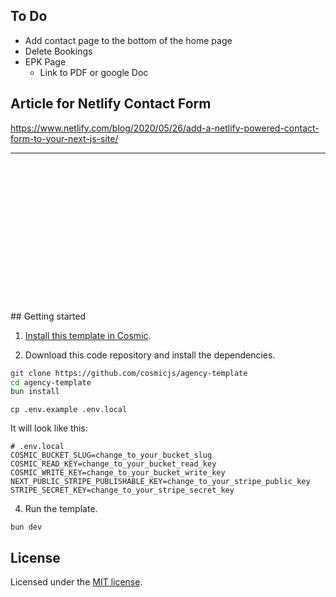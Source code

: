 ## To Do

- Add contact page to the bottom of the home page
- Delete Bookings
- EPK Page 
  - Link to PDF or google Doc


## Article for Netlify Contact Form
https://www.netlify.com/blog/2020/05/26/add-a-netlify-powered-contact-form-to-your-next-js-site/


***
<br />
<br />
<br />
<br />
<br />
<br />
<br />
<br />
<br />
<br />
<br />
<br />
<br />
<br />
## Getting started

1. [Install this template in Cosmic](https://www.cosmicjs.com/marketplace/templates/agency).

2. Download this code repository and install the dependencies.

```bash
git clone https://github.com/cosmicjs/agency-template
cd agency-template
bun install
```

```
cp .env.example .env.local
```

It will look like this:

```
# .env.local
COSMIC_BUCKET_SLUG=change_to_your_bucket_slug
COSMIC_READ_KEY=change_to_your_bucket_read_key
COSMIC_WRITE_KEY=change_to_your_bucket_write_key
NEXT_PUBLIC_STRIPE_PUBLISHABLE_KEY=change_to_your_stripe_public_key
STRIPE_SECRET_KEY=change_to_your_stripe_secret_key
```

4. Run the template.

```
bun dev
```

## License

Licensed under the [MIT license](https://github.com/cosmicjs/agency-template/blob/main/LICENSE).
